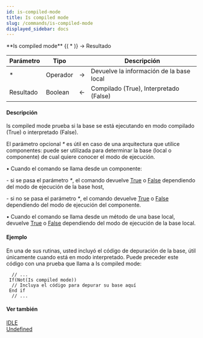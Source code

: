 ```yaml
---
id: is-compiled-mode
title: Is compiled mode
slug: /commands/is-compiled-mode
displayed_sidebar: docs
---
```


<!--REF #_command_.Is compiled mode.Syntax-->**Is compiled mode** {( * )} -> Resultado<!-- END REF-->
<!--REF #_command_.Is compiled mode.Params-->
| Parámetro | Tipo |  | Descripción |
| --- | --- | --- | --- |
| * | Operador | &srarr; | Devuelve la información de la base local |
| Resultado | Boolean | &larr; | Compilado (True), Interpretado (False) |

<!-- END REF-->

#### Descripción 

<!--REF #_command_.Is compiled mode.Summary-->Is compiled mode prueba si la base se está ejecutando en modo compilado (True) o interpretado (False).<!-- END REF--> 

El parámetro opcional *\** es útil en caso de una arquitectura que utilice componentes: puede ser utilizada para determinar la base (local o componente) de cual quiere conocer el modo de ejecución.  
  
• Cuando el comando se llama desde un componente:

\- si se pasa el parámetro *\**, el comando devuelve [True](true.md "True") o [False](false.md "False") dependiendo del modo de ejecución de la base host, 

\- si no se pasa el parámetro *\**, el comando devuelve [True](true.md "True") o [False](false.md "False") dependiendo del modo de ejecución del componente.  
  
• Cuando el comando se llama desde un método de una base local, devuelve [True](true.md "True") o [False](false.md "False") dependiendo del modo de ejecución de la base local.

#### Ejemplo 

En una de sus rutinas, usted incluyó el código de depuración de la base, útil únicamente cuando está en modo interpretado. Puede preceder este código con una prueba que llama a Is compiled mode:

```4d
  // ...
 If(Not(Is compiled mode))
  // Incluya el código para depurar su base aquí
 End if
  // ...
```

#### Ver también 

[IDLE](idle.md)  
[Undefined](undefined.md)  